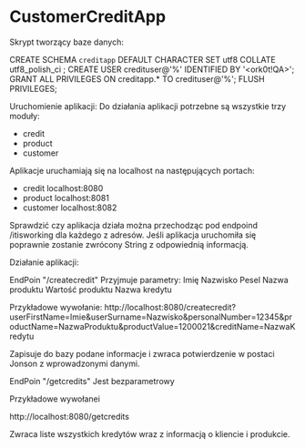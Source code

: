 # CustomerCreditApp

Skrypt tworzący baze danych:

CREATE SCHEMA `creditapp` DEFAULT CHARACTER SET utf8 COLLATE utf8_polish_ci ;
CREATE USER credituser@'%' IDENTIFIED BY '<ork0t!QA>';
GRANT ALL PRIVILEGES ON creditapp.* TO credituser@'%';
FLUSH PRIVILEGES;


Uruchomienie aplikacji:
Do działania aplikacji potrzebne są wszystkie trzy moduły:
- credit
- product
- customer

Aplikacje uruchamiają się na localhost na następujących portach:

- credit    localhost:8080
- product   localhost:8081
- customer  localhost:8082

Sprawdzić czy aplikacja działa można przechodząc pod endpoind /itisworking dla każdego z adresów. 
Jeśli aplikacja uruchomiła się poprawnie zostanie zwrócony String z odpowiednią informacją. 

Działanie aplikacji:

EndPoin "/createcredit" Przyjmuje parametry:
Imię
Nazwisko
Pesel
Nazwa produktu
Wartość produktu
Nazwa kredytu

Przykładowe wywołanie:
http://localhost:8080/createcredit?userFirstName=Imie&userSurname=Nazwisko&personalNumber=12345&productName=NazwaProduktu&productValue=1200021&creditName=NazwaKredytu

Zapisuje do bazy podane informacje i zwraca potwierdzenie w postaci Jonson z wprowadzonymi danymi. 

EndPoin "/getcredits" Jest bezparametrowy 

Przykładowe wywołanei 

http://localhost:8080/getcredits

Zwraca liste wszystkich kredytów wraz z informacją o kliencie i produkcie. 


